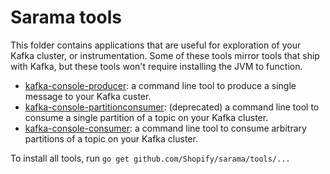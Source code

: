 # Sarama tools

This folder contains applications that are useful for exploration of your Kafka cluster, or instrumentation.
Some of these tools mirror tools that ship with Kafka, but these tools won't require installing the JVM to function.

- [kafka-console-producer](kafka-console-producer): a command line tool to produce a single message to your Kafka custer.
- [kafka-console-partitionconsumer](kafka-console-partitionconsumer): (deprecated) a command line tool to consume a single partition of a topic on your Kafka cluster.
- [kafka-console-consumer](kafka-console-consumer): a command line tool to consume arbitrary partitions of a topic on your Kafka cluster.

To install all tools, run `go get github.com/Shopify/sarama/tools/...`
